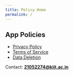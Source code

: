 ```yaml
---
title: Policy Home
permalink: /
---
```


## App Policies

- [Privacy Policy](/igpost-ig-policy/privacy-policy)
- [Terms of Service](/igpost-ig-policy/terms)
- [Data Deletion](/igpost-ig-policy/data-deletion)

Contact: **21052274@kiit.ac.in**
